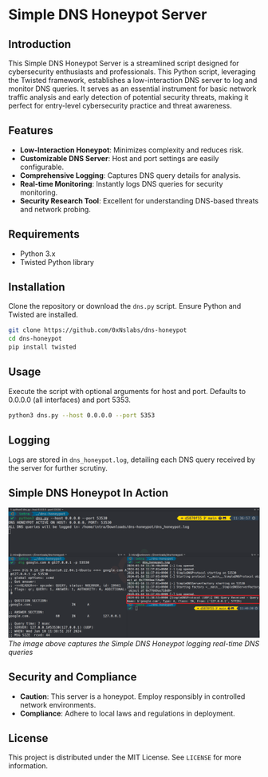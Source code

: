 # Simple DNS Honeypot Server

## Introduction
This Simple DNS Honeypot Server is a streamlined script designed for cybersecurity enthusiasts and professionals. This Python script, leveraging the Twisted framework, establishes a low-interaction DNS server to log and monitor DNS queries. It serves as an essential instrument for basic network traffic analysis and early detection of potential security threats, making it perfect for entry-level cybersecurity practice and threat awareness.

## Features
- **Low-Interaction Honeypot**: Minimizes complexity and reduces risk.
- **Customizable DNS Server**: Host and port settings are easily configurable.
- **Comprehensive Logging**: Captures DNS query details for analysis.
- **Real-time Monitoring**: Instantly logs DNS queries for security monitoring.
- **Security Research Tool**: Excellent for understanding DNS-based threats and network probing.

## Requirements
- Python 3.x
- Twisted Python library

## Installation
Clone the repository or download the `dns.py` script. Ensure Python and Twisted are installed.

```bash
git clone https://github.com/0xNslabs/dns-honeypot
cd dns-honeypot
pip install twisted
```

## Usage

Execute the script with optional arguments for host and port. Defaults to 0.0.0.0 (all interfaces) and port 5353.


```bash
python3 dns.py --host 0.0.0.0 --port 5353
```

## Logging

Logs are stored in `dns_honeypot.log`, detailing each DNS query received by the server for further scrutiny.

## Simple DNS Honeypot In Action

![Simple DNS Honeypot in Action](https://raw.githubusercontent.com/0xNslabs/dns-honeypot/main/PoC.png)
*The image above captures the Simple DNS Honeypot logging real-time DNS queries*

## Security and Compliance
- **Caution**: This server is a honeypot. Employ responsibly in controlled network environments.
- **Compliance**: Adhere to local laws and regulations in deployment.

## License
This project is distributed under the MIT License. See `LICENSE` for more information.